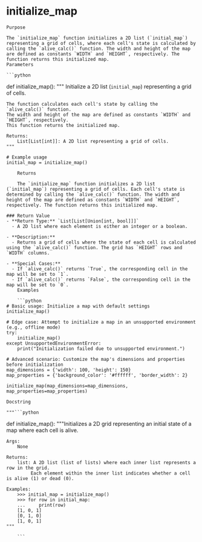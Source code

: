 # initialize_map

    Purpose

    The `initialize_map` function initializes a 2D list (`initial_map`) representing a grid of cells, where each cell's state is calculated by calling the `alive_calc()` function. The width and height of the map are defined as constants `WIDTH` and `HEIGHT`, respectively. The function returns this initialized map.
    Parameters

    ```python
def initialize_map():
    """
    Initialize a 2D list (`initial_map`) representing a grid of cells.

    The function calculates each cell's state by calling the `alive_calc()` function.
    The width and height of the map are defined as constants `WIDTH` and `HEIGHT`, respectively.
    This function returns the initialized map.

    Returns:
        List[List[int]]: A 2D list representing a grid of cells.
    """

    # Example usage
    initial_map = initialize_map()
```
    Returns

    The `initialize_map` function initializes a 2D list (`initial_map`) representing a grid of cells. Each cell's state is determined by calling the `alive_calc()` function. The width and height of the map are defined as constants `WIDTH` and `HEIGHT`, respectively. The function returns this initialized map.

### Return Value
- **Return Type:** `List[List[Union[int, bool]]]`
  - A 2D list where each element is either an integer or a boolean.
  
- **Description:**
  - Returns a grid of cells where the state of each cell is calculated using the `alive_calc()` function. The grid has `HEIGHT` rows and `WIDTH` columns.

- **Special Cases:**
  - If `alive_calc()` returns `True`, the corresponding cell in the map will be set to `1`.
  - If `alive_calc()` returns `False`, the corresponding cell in the map will be set to `0`.
    Examples

    ```python
# Basic usage: Initialize a map with default settings
initialize_map()

# Edge case: Attempt to initialize a map in an unsupported environment (e.g., offline mode)
try:
    initialize_map()
except UnsupportedEnvironmentError:
    print("Initialization failed due to unsupported environment.")

# Advanced scenario: Customize the map's dimensions and properties before initialization
map_dimensions = {'width': 100, 'height': 150}
map_properties = {'background_color': '#ffffff', 'border_width': 2}

initialize_map(map_dimensions=map_dimensions, map_properties=map_properties)
```
    Docstring

    """```python
def initialize_map():
    """Initializes a 2D grid representing an initial state of a map where each cell is alive.

    Args:
        None

    Returns:
        list: A 2D list (list of lists) where each inner list represents a row in the grid.
             Each element within the inner list indicates whether a cell is alive (1) or dead (0).

    Examples:
        >>> initial_map = initialize_map()
        >>> for row in initial_map:
        ...     print(row)
        [1, 0, 1]
        [0, 1, 0]
        [1, 0, 1]
    """
```"""
    ```